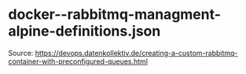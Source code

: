 # docker--rabbitmq-managment-alpine-definitions.json
Source: https://devops.datenkollektiv.de/creating-a-custom-rabbitmq-container-with-preconfigured-queues.html
